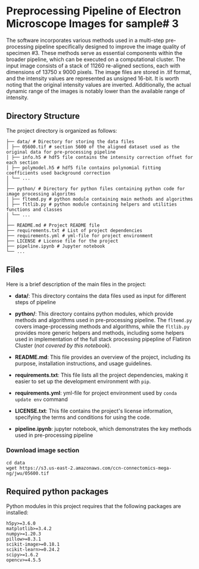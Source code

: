 # Preprocessing Pipeline of Electron Microscope Images for sample# 3

The software incorporates various methods used in a multi-step pre-processing pipeline specifically designed to improve the image quality of specimen #3. These methods serve as essential components within the broader pipeline, which can be executed on a computational cluster. The input image consists of a stack of 11260 re-aligned sections, each with dimensions of 13750 x 9000 pixels. The image files are stored in .tif format, and the intensity values are represented as unsigned 16-bit. It is worth noting that the original intensity values are inverted. Additionally, the actual dynamic range of the images is notably lower than the available range of intensity.

## Directory Structure

The project directory is organized as follows:
```  
├── data/ # Directory for storing the data files  
│ ├── 05600.tif # section 5600 of the aligned dataset used as the original data for pre-processing pipeline  
│ ├── info.h5 # hdf5 file contains the intensity correction offset for each section
│ ├── polymodel.h5 # hdf5 file contains polynomial fitting coefficients used background correction
│ └── ...
│
├── python/ # Directory for python files containing python code for image processing algoritms
│ ├── fltemd.py # python module containing main methods and algorithms
│ ├── fltlib.py # python module containing helpers and utilities functions and classes 
│ └── ...
│
├── README.md # Project README file
├── requirements.txt # List of project dependencies
├── requirements.yml # yml-file for project environment
├── LICENSE # License file for the project
├── pipeline.ipynb # Jupyter notebook
└── ...
```

## Files

Here is a brief description of the main files in the project:

- **data/**: This directory contains the data files used as input for different steps of pipeline

- **python/**: This directory contains python modules, which provide methods and algorithms used in pre-processing pipeline. The `fltemd.py` covers image-processing methods and algorithms, while the `fltlib.py` provides more generic helpers and methods, including some helpers used in implementation of the full stack processing pipepline of Flatiron Cluster (*not covered by this notebook*).

- **README.md**: This file provides an overview of the project, including its purpose, installation instructions, and usage guidelines.

- **requirements.txt**: This file lists all the project dependencies, making it easier to set up the development environment with `pip`.

- **requirements.yml**: yml-file for project environment used by `conda update env` command

- **LICENSE.txt**: This file contains the project's license information, specifying the terms and conditions for using the code.

- **pipeline.ipynb**: jupyter notebook, which demonstrates the key methods used in pre-processing pipeline

### Download image section

    cd data 
    wget https://s3.us-east-2.amazonaws.com/ccn-connectomics-mega-ng/jwu/05600.tif

## Required python packages

Python modules in this project requires that the following packages are installed:
```
h5py>=3.6.0
matplotlib>=3.4.2
numpy>=1.20.3
pillow>=8.3.1
scikit-image>=0.18.1
scikit-learn>=0.24.2
scipy>=1.6.2
opencv>=4.5.5
```

